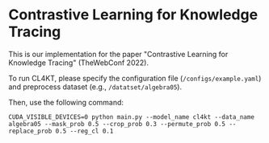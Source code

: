 # Contrastive Learning for Knowledge Tracing
This is our implementation for the paper "Contrastive Learning for Knowledge Tracing" (TheWebConf 2022).

To run CL4KT, please specify the configuration file (`/configs/example.yaml`) and preprocess dataset (e.g., `/datatset/algebra05`).

Then, use the following command:

`CUDA_VISIBLE_DEVICES=0 python main.py --model_name cl4kt --data_name algebra05 --mask_prob 0.5 --crop_prob 0.3 --permute_prob 0.5 --replace_prob 0.5 --reg_cl 0.1`

